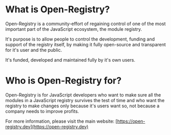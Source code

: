 # What is Open-Registry?

Open-Registry is a community-effort of regaining control of one of
the most important part of the JavaScript ecosystem, the module
registry.

It's purpose is to allow people to control the development, funding
and support of the registry itself, by making it fully open-source
and transparent for it's user and the public.

It's funded, developed and maintained fully by it's own users.

# Who is Open-Registry for?

Open-Registry is for JavaScript developers who want to make sure
all the modules in a JavaScript registry survives the test of time
and who want the registry to make changes only because it's users
want so, not because a company needs to improve profits.

For more information, please visit the main website: [https://open-registry.dev](https://open-registry.dev)
